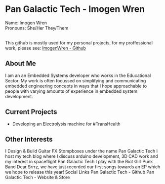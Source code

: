 # Pan Galactic Tech - Imogen Wren
Name: Imogen Wren <br>
Pronouns: She/Her They/Them <br><br>

This github is mostly used for my personal projects, for my proffessional work, please see: [ImogenWren - Github](https://github.com/ImogenWren)

## About Me
I am an an Embedded Systems developer who works in the Educational Sector. My work is often focussed on simplifying and communicating embedded engineering concepts in ways that I hope approachable to people with varying amounts of experience in embedded system development.

## Current Projects
- Developing an Electrolysis machine for #TransHealth

## Other Interests
I Design & Build Guitar FX Stompboxes under the name Pan Galactic Tech
I host my tech blog where I discuss arduino development, 3D CAD work and my interest in spaceflight Pan Galactic Tech
I play with the Riot Girl Punk Band Dear Srrrz, we have just recorded our first songs towards an EP which we hope to release this year!
Social Links
Pan Galactic Tech - Github
Pan Galactic Tech - Website & Store







<!--
**PanGalacticTech/PanGalacticTech** is a ✨ _special_ ✨ repository because its `README.md` (this file) appears on your GitHub profile.

Here are some ideas to get you started:

- 🔭 I’m currently working on ...
- 🌱 I’m currently learning ...
- 👯 I’m looking to collaborate on ...
- 🤔 I’m looking for help with ...
- 💬 Ask me about ...
- 📫 How to reach me: ...
- 😄 Pronouns: ...
- ⚡ Fun fact: ...
-->
